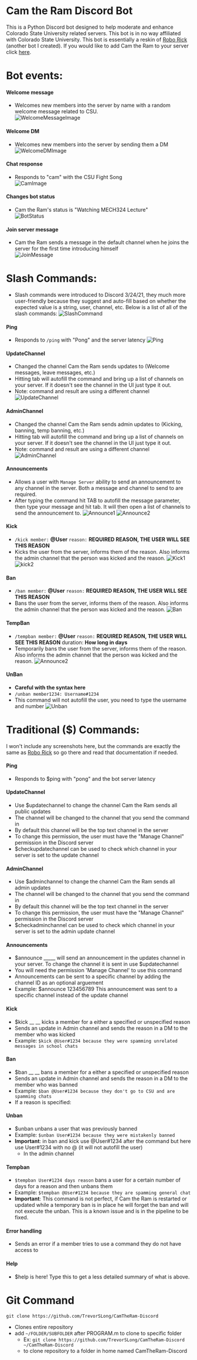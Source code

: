 # Cam the Ram Discord Bot
This is a Python Discord bot designed to help moderate and enhance Colorado State University related servers. This bot is in no way affiliated with Colorado State University. This bot is essentially a reskin of [Robo Rick](https://github.com/TrevorSLong/Robo-Rick) (another bot I created). If you would like to add Cam the Ram to your server click [here](https://discord.com/api/oauth2/authorize?client_id=876863853940592661&permissions=8&scope=applications.commands%20bot).

# Bot events:
#### Welcome message
   * Welcomes new members into the server by name with a random welcome message related to CSU.     <br />
![WelcomeMessageImage](https://raw.githubusercontent.com/TrevorSLong/CamTheRam-Discord/main/Screenshots/welcomemessages.PNG)
#### Welcome DM
   * Welcomes new members into the server by sending them a DM     <br />
![WelcomeDMImage](https://raw.githubusercontent.com/TrevorSLong/CamTheRam-Discord/main/Screenshots/welcomedm.PNG)
#### Chat response
   * Responds to "cam" with the CSU Fight Song     <br />
![CamImage](https://raw.githubusercontent.com/TrevorSLong/CamTheRam-Discord/main/Screenshots/cam.PNG)
#### Changes bot status
   * Cam the Ram's status is "Watching MECH324 Lecture"     <br />
![BotStatus](https://raw.githubusercontent.com/TrevorSLong/CamTheRam-Discord/main/Screenshots/botstatus.PNG)
#### Join server message
   * Cam the Ram sends a message in the default channel when he joins the server for the first time introducing himself     <br />
![JoinMessage](https://raw.githubusercontent.com/TrevorSLong/CamTheRam-Discord/main/Screenshots/joinmessage.PNG)
# Slash Commands:
   * Slash commands were introduced to Discord 3/24/21, they much more user-friendly because they suggest and auto-fill based on whether the expected value is a string, user, channel, etc. Below is a list of all of the slash commands:
![SlashCommand](https://raw.githubusercontent.com/TrevorSLong/CamTheRam-Discord/main/Screenshots/slashcommand.PNG)
#### Ping
   * Responds to `/ping` with "Pong" and the server latency
![Ping](https://raw.githubusercontent.com/TrevorSLong/CamTheRam-Discord/main/Screenshots/ping.PNG)
#### UpdateChannel
   * Changed the channel Cam the Ram sends updates to (Welcome messages, leave messages, etc.)
   * Hitting tab will autofill the command and bring up a list of channels on your server. If it doesn't see the channel in the UI just type it out.
   * Note: command and result are using a different channel
![UpdateChannel](https://raw.githubusercontent.com/TrevorSLong/CamTheRam-Discord/main/Screenshots/updatechannel.PNG)
#### AdminChannel
   * Changed the channel Cam the Ram sends admin updates to (Kicking, banning, temp banning, etc.)
   * Hitting tab will autofill the command and bring up a list of channels on your server. If it doesn't see the channel in the UI just type it out.
   * Note: command and result are using a different channel
![AdminChannel](https://raw.githubusercontent.com/TrevorSLong/CamTheRam-Discord/main/Screenshots/adminchannel.PNG)
#### Announcements
   * Allows a user with `Manage Server` ability to send an announcement to any channel in the server. Both a message and channel to send to are required.
   * After typing the command hit TAB to autofill the message parameter, then type your message and hit tab. It will then open a list of channels to send the announcement to.
![Announce1](https://raw.githubusercontent.com/TrevorSLong/CamTheRam-Discord/main/Screenshots/announce1.PNG)
![Announce2](https://raw.githubusercontent.com/TrevorSLong/CamTheRam-Discord/main/Screenshots/announce2.PNG)
#### Kick
   * `/kick member:` **@User** `reason:` **REQUIRED REASON, THE USER WILL SEE THIS REASON**
   * Kicks the user from the server, informs them of the reason. Also informs the admin channel that the person was kicked and the reason.
![Kick1](https://raw.githubusercontent.com/TrevorSLong/CamTheRam-Discord/main/Screenshots/kick1.PNG)
![kick2](https://raw.githubusercontent.com/TrevorSLong/CamTheRam-Discord/main/Screenshots/kick2.PNG)
#### Ban
   * `/ban member:` **@User** `reason:` **REQUIRED REASON, THE USER WILL SEE THIS REASON**
   * Bans the user from the server, informs them of the reason. Also informs the admin channel that the person was kicked and the reason.
![Ban](https://raw.githubusercontent.com/TrevorSLong/CamTheRam-Discord/main/Screenshots/ban.PNG)
#### TempBan
   * `/tempban member:` **@User** `reason:` **REQUIRED REASON, THE USER WILL SEE THIS REASON** duration: **How long in days**
   * Temporarily bans the user from the server, informs them of the reason. Also informs the admin channel that the person was kicked and the reason.
![Announce2](https://raw.githubusercontent.com/TrevorSLong/CamTheRam-Discord/main/Screenshots/tempban.PNG)
#### UnBan
   * **Careful with the syntax here**
   * `/unban member1234: Username#1234`
   * This command will not autofill the user, you need to type the username and number
![Unban](https://raw.githubusercontent.com/TrevorSLong/CamTheRam-Discord/main/Screenshots/unban.PNG)
# Traditional ($) Commands:
I won't include any screenshots here, but the commands are exactly the same as [Robo Rick](https://github.com/TrevorSLong/Robo-Rick) so go there and read that documentation if needed.
#### Ping
   * Responds to $ping with "pong" and the bot server latency     <br />
#### UpdateChannel
   * Use $updatechannel to change the channel Cam the Ram sends all public updates
   * The channel will be changed to the channel that you send the command in
   * By default this channel will be the top text channel in the server
   * To change this permission, the user must have the "Manage Channel" permission in the Discord server     <br />
   * $checkupdatechannel can be used to check which channel in your server is set to the update channel     <br />
#### AdminChannel
   * Use $adminchannel to change the channel Cam the Ram sends all admin updates
   * The channel will be changed to the channel that you send the command in
   * By default this channel will be the top text channel in the server
   * To change this permission, the user must have the "Manage Channel" permission in the Discord server     <br />
   * $checkadminchannel can be used to check which channel in your server is set to the admin update channel     <br />
#### Announcements
   * $announce _____ will send an announcement in the updates channel in your server. To change the channel it is sent in use $updatechannel    
   * You will need the permission 'Manage Channel' to use this command
   * Announcements can be sent to a specific channel by adding the channel ID as an optional arguement
   * Example: $announce 123456789 This announcement was sent to a specific channel instead of the update channel     <br />
#### Kick
   * $kick __ __ kicks a member for a either a specified or unspecified reason
   * Sends an update in Admin channel and sends the reason in a DM to the member who was kicked
   * Example: `$kick @User#1234 because they were spamming unrelated messages in school chats ` 
#### Ban
   * $ban __ __ bans a member for a either a specified or unspecified reason
   * Sends an update in Admin channel and sends the reason in a DM to the member who was banned
   * Example: `$ban @User#1234 because they don't go to CSU and are spamming chats` 
   * If a reason is specified:
#### Unban
   * $unban unbans a user that was previously banned
   * Example: `$unban User#1234 because they were mistakenly banned` 
   * **Important**: in ban and kick use @User#1234 after the command but here use User#1234 with no @ (it will not autofill the user)
      * In the admin channel     <br />
#### Tempban
   * `$tempban User#1234 days reason` bans a user for a certain number of days for a reason and then unbans them
   * Example: `$tempban @User#1234 because they are spamming general chat` 
   * **Important**: This command is not perfect, if Cam the Ram is restarted or updated while a temporary ban is in place he will forget the ban and will not execute the unban. This is a known issue and is in the pipeline to be fixed.

#### Error handling
   * Sends an error if a member tries to use a command they do not have access to       <br />  
#### Help
   * $help is here! Type this to get a less detailed summary of what is above.       <br /> 

# Git Command
`git clone https://github.com/TrevorSLong/CamTheRam-Discord`
*  Clones entire repository
*  add `~/FOLDER/SUBFOLDER` after PROGRAM.m to clone to specific folder
   * Ex: `git clone https://github.com/TrevorSLong/CamTheRam-Discord ~/CamTheRam-Discord`
   * to clone repository to a folder in home named CamTheRam-Discord
